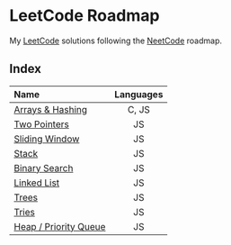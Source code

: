 # LeetCode Roadmap

My [LeetCode](https://leetcode.com/problemset/all/) solutions following the [NeetCode](https://neetcode.io/) roadmap.

## Index

| **Name**                                          | **Languages** |
| :------------------------------------------------ | :-----------: |
| [Arrays & Hashing](./1-arrays-hashing/)           |     C, JS     |
| [Two Pointers](./2-two-pointers/)                 |      JS       |
| [Sliding Window](./3-sliding-window/)             |      JS       |
| [Stack](./4-stack/)                               |      JS       |
| [Binary Search](./5-binary-search/)               |      JS       |
| [Linked List](./6-linked-list/)                   |      JS       |
| [Trees](./7-trees/)                               |      JS       |
| [Tries](./8-tries/)                               |      JS       |
| [Heap / Priority Queue](./9-heap-priority-queue/) |      JS       |
